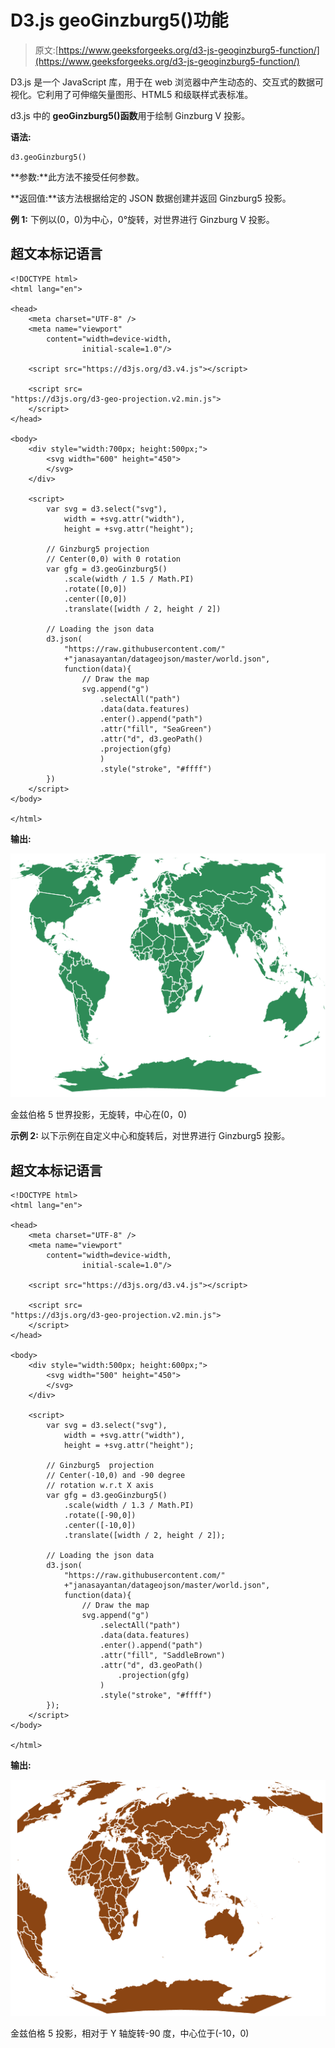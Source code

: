 # D3.js geoGinzburg5()功能

> 原文:[https://www.geeksforgeeks.org/d3-js-geoginzburg5-function/](https://www.geeksforgeeks.org/d3-js-geoginzburg5-function/)

D3.js 是一个 JavaScript 库，用于在 web 浏览器中产生动态的、交互式的数据可视化。它利用了可伸缩矢量图形、HTML5 和级联样式表标准。

d3.js 中的 **geoGinzburg5()函数**用于绘制 Ginzburg V 投影。

**语法:**

```
d3.geoGinzburg5()
```

**参数:**此方法不接受任何参数。

**返回值:**该方法根据给定的 JSON 数据创建并返回 Ginzburg5 投影。

**例 1:** 下例以(0，0)为中心，0°旋转，对世界进行 Ginzburg V 投影。

## 超文本标记语言

```
<!DOCTYPE html> 
<html lang="en"> 

<head> 
    <meta charset="UTF-8" /> 
    <meta name="viewport"
        content="width=device-width, 
                initial-scale=1.0"/> 

    <script src="https://d3js.org/d3.v4.js"></script>

    <script src=
"https://d3js.org/d3-geo-projection.v2.min.js">
    </script>
</head> 

<body> 
    <div style="width:700px; height:500px;"> 
        <svg width="600" height="450"> 
        </svg> 
    </div> 

    <script>
        var svg = d3.select("svg"),
            width = +svg.attr("width"),
            height = +svg.attr("height");

        // Ginzburg5 projection
        // Center(0,0) with 0 rotation
        var gfg = d3.geoGinzburg5()
            .scale(width / 1.5 / Math.PI)
            .rotate([0,0])
            .center([0,0])
            .translate([width / 2, height / 2])

        // Loading the json data
        d3.json(
            "https://raw.githubusercontent.com/"
            +"janasayantan/datageojson/master/world.json", 
            function(data){
                // Draw the map
                svg.append("g")
                    .selectAll("path")
                    .data(data.features)
                    .enter().append("path")
                    .attr("fill", "SeaGreen")
                    .attr("d", d3.geoPath()
                    .projection(gfg)
                    )
                    .style("stroke", "#ffff")
        })
    </script>
</body> 

</html>
```

**输出:**

![](img/ca07ecab9d0c7f3a2175acc4f2bbb407.png)

金兹伯格 5 世界投影，无旋转，中心在(0，0)

**示例 2:** 以下示例在自定义中心和旋转后，对世界进行 Ginzburg5 投影。

## 超文本标记语言

```
<!DOCTYPE html> 
<html lang="en"> 

<head> 
    <meta charset="UTF-8" /> 
    <meta name="viewport"
        content="width=device-width, 
                initial-scale=1.0"/> 

    <script src="https://d3js.org/d3.v4.js"></script>

    <script src=
"https://d3js.org/d3-geo-projection.v2.min.js">
    </script>
</head> 

<body> 
    <div style="width:500px; height:600px;"> 
        <svg width="500" height="450"> 
        </svg> 
    </div> 

    <script>
        var svg = d3.select("svg"),
            width = +svg.attr("width"),
            height = +svg.attr("height");

        // Ginzburg5  projection
        // Center(-10,0) and -90 degree
        // rotation w.r.t X axis
        var gfg = d3.geoGinzburg5()
            .scale(width / 1.3 / Math.PI)
            .rotate([-90,0])
            .center([-10,0])
            .translate([width / 2, height / 2]);

        // Loading the json data
        d3.json(
            "https://raw.githubusercontent.com/"
            +"janasayantan/datageojson/master/world.json", 
            function(data){
                // Draw the map
                svg.append("g")
                    .selectAll("path")
                    .data(data.features)
                    .enter().append("path")
                    .attr("fill", "SaddleBrown")
                    .attr("d", d3.geoPath()
                        .projection(gfg)
                    )
                    .style("stroke", "#ffff")
        });
    </script>
</body> 

</html>
```

**输出:**

![](img/379b614b783fba7153030f7f7c8cfb75.png)

金兹伯格 5 投影，相对于 Y 轴旋转-90 度，中心位于(-10，0)